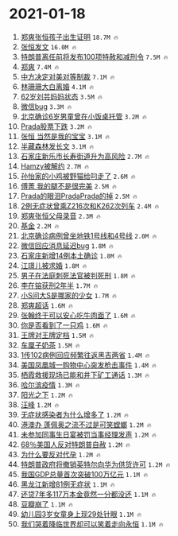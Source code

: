 # 2021-01-18

1. [郑爽张恒孩子出生证明](https://s.weibo.com/weibo?q=%23%E9%83%91%E7%88%BD%E5%BC%A0%E6%81%92%E5%AD%A9%E5%AD%90%E5%87%BA%E7%94%9F%E8%AF%81%E6%98%8E%23&Refer=top) `18.7M 🔥`
1. [张恒发文](https://s.weibo.com/weibo?q=%23%E5%BC%A0%E6%81%92%E5%8F%91%E6%96%87%23&Refer=top) `16.0M 🔥`
1. [特朗普离任前将发布100项特赦和减刑令](https://s.weibo.com/weibo?q=%E7%89%B9%E6%9C%97%E6%99%AE%E7%A6%BB%E4%BB%BB%E5%89%8D%E5%B0%86%E5%8F%91%E5%B8%83100%E9%A1%B9%E7%89%B9%E8%B5%A6%E5%92%8C%E5%87%8F%E5%88%91%E4%BB%A4&Refer=top) `7.5M 🔥`
1. [郑爽](https://s.weibo.com/weibo?q=%E9%83%91%E7%88%BD&Refer=top) `7.4M 🔥`
1. [中方决定对美对等制裁](https://s.weibo.com/weibo?q=%23%E4%B8%AD%E6%96%B9%E5%86%B3%E5%AE%9A%E5%AF%B9%E7%BE%8E%E5%AF%B9%E7%AD%89%E5%88%B6%E8%A3%81%23&Refer=top) `7.1M 🔥`
1. [林珊珊大白离婚](https://s.weibo.com/weibo?q=%23%E6%9E%97%E7%8F%8A%E7%8F%8A%E5%A4%A7%E7%99%BD%E7%A6%BB%E5%A9%9A%23&Refer=top) `4.1M 🔥`
1. [62岁刘芸妈妈状态](https://s.weibo.com/weibo?q=%2362%E5%B2%81%E5%88%98%E8%8A%B8%E5%A6%88%E5%A6%88%E7%8A%B6%E6%80%81%23&Refer=top) `3.5M 🔥`
1. [微信bug](https://s.weibo.com/weibo?q=%23%E5%BE%AE%E4%BF%A1bug%23&Refer=top) `3.3M 🔥`
1. [北京确诊6岁男童曾在小饭桌托管](https://s.weibo.com/weibo?q=%23%E5%8C%97%E4%BA%AC%E7%A1%AE%E8%AF%8A6%E5%B2%81%E7%94%B7%E7%AB%A5%E6%9B%BE%E5%9C%A8%E5%B0%8F%E9%A5%AD%E6%A1%8C%E6%89%98%E7%AE%A1%23&Refer=top) `3.2M 🔥`
1. [Prada股票下跌](https://s.weibo.com/weibo?q=%23Prada%E8%82%A1%E7%A5%A8%E4%B8%8B%E8%B7%8C%23&Refer=top) `3.2M 🔥`
1. [张恒 当然是我的宝宝](https://s.weibo.com/weibo?q=%E5%BC%A0%E6%81%92%20%E5%BD%93%E7%84%B6%E6%98%AF%E6%88%91%E7%9A%84%E5%AE%9D%E5%AE%9D&Refer=top) `3.1M 🔥`
1. [半藏森林发长文](https://s.weibo.com/weibo?q=%23%E5%8D%8A%E8%97%8F%E6%A3%AE%E6%9E%97%E5%8F%91%E9%95%BF%E6%96%87%23&Refer=top) `3.1M 🔥`
1. [石家庄新乐市长寿街道升为高风险](https://s.weibo.com/weibo?q=%23%E7%9F%B3%E5%AE%B6%E5%BA%84%E6%96%B0%E4%B9%90%E5%B8%82%E9%95%BF%E5%AF%BF%E8%A1%97%E9%81%93%E5%8D%87%E4%B8%BA%E9%AB%98%E9%A3%8E%E9%99%A9%23&Refer=top) `2.7M 🔥`
1. [Hamzy被解约](https://s.weibo.com/weibo?q=Hamzy%E8%A2%AB%E8%A7%A3%E7%BA%A6&Refer=top) `2.7M 🔥`
1. [孙怡家的小鸡被野猫给叼走了](https://s.weibo.com/weibo?q=%23%E5%AD%99%E6%80%A1%E5%AE%B6%E7%9A%84%E5%B0%8F%E9%B8%A1%E8%A2%AB%E9%87%8E%E7%8C%AB%E7%BB%99%E5%8F%BC%E8%B5%B0%E4%BA%86%23&Refer=top) `2.6M 🔥`
1. [傅菁 我的腿不是很完美](https://s.weibo.com/weibo?q=%E5%82%85%E8%8F%81%20%E6%88%91%E7%9A%84%E8%85%BF%E4%B8%8D%E6%98%AF%E5%BE%88%E5%AE%8C%E7%BE%8E&Refer=top) `2.5M 🔥`
1. [Prada的眼泪PradaPrada的掉](https://s.weibo.com/weibo?q=%23Prada%E7%9A%84%E7%9C%BC%E6%B3%AAPradaPrada%E7%9A%84%E6%8E%89%23&Refer=top) `2.5M 🔥`
1. [2例无症状曾乘Z216次和K262次列车](https://s.weibo.com/weibo?q=%232%E4%BE%8B%E6%97%A0%E7%97%87%E7%8A%B6%E6%9B%BE%E4%B9%98Z216%E6%AC%A1%E5%92%8CK262%E6%AC%A1%E5%88%97%E8%BD%A6%23&Refer=top) `2.4M 🔥`
1. [郑爽张恒父母录音](https://s.weibo.com/weibo?q=%23%E9%83%91%E7%88%BD%E5%BC%A0%E6%81%92%E7%88%B6%E6%AF%8D%E5%BD%95%E9%9F%B3%23&Refer=top) `2.3M 🔥`
1. [基金](https://s.weibo.com/weibo?q=%E5%9F%BA%E9%87%91&Refer=top) `2.2M 🔥`
1. [北京确诊病例曾坐地铁1号线和4号线](https://s.weibo.com/weibo?q=%23%E5%8C%97%E4%BA%AC%E7%A1%AE%E8%AF%8A%E7%97%85%E4%BE%8B%E6%9B%BE%E5%9D%90%E5%9C%B0%E9%93%811%E5%8F%B7%E7%BA%BF%E5%92%8C4%E5%8F%B7%E7%BA%BF%23&Refer=top) `2.0M 🔥`
1. [微信回应消息延迟bug](https://s.weibo.com/weibo?q=%23%E5%BE%AE%E4%BF%A1%E5%9B%9E%E5%BA%94%E6%B6%88%E6%81%AF%E5%BB%B6%E8%BF%9Fbug%23&Refer=top) `1.8M 🔥`
1. [石家庄新增14例本土确诊](https://s.weibo.com/weibo?q=%23%E7%9F%B3%E5%AE%B6%E5%BA%84%E6%96%B0%E5%A2%9E14%E4%BE%8B%E6%9C%AC%E5%9C%9F%E7%A1%AE%E8%AF%8A%23&Refer=top) `1.8M 🔥`
1. [江璟儿被求婚](https://s.weibo.com/weibo?q=%E6%B1%9F%E7%92%9F%E5%84%BF%E8%A2%AB%E6%B1%82%E5%A9%9A&Refer=top) `1.8M 🔥`
1. [男子在法庭刺死法官被判死刑](https://s.weibo.com/weibo?q=%23%E7%94%B7%E5%AD%90%E5%9C%A8%E6%B3%95%E5%BA%AD%E5%88%BA%E6%AD%BB%E6%B3%95%E5%AE%98%E8%A2%AB%E5%88%A4%E6%AD%BB%E5%88%91%23&Refer=top) `1.8M 🔥`
1. [李在镕获刑2年半](https://s.weibo.com/weibo?q=%E6%9D%8E%E5%9C%A8%E9%95%95%E8%8E%B7%E5%88%912%E5%B9%B4%E5%8D%8A&Refer=top) `1.7M 🔥`
1. [小S问大S是哪家的少女](https://s.weibo.com/weibo?q=%E5%B0%8FS%E9%97%AE%E5%A4%A7S%E6%98%AF%E5%93%AA%E5%AE%B6%E7%9A%84%E5%B0%91%E5%A5%B3&Refer=top) `1.7M 🔥`
1. [郑爽超话](https://s.weibo.com/weibo?q=%E9%83%91%E7%88%BD%E8%B6%85%E8%AF%9D&Refer=top) `1.6M 🔥`
1. [张翰终于可以安心吃牛肉面了](https://s.weibo.com/weibo?q=%E5%BC%A0%E7%BF%B0%E7%BB%88%E4%BA%8E%E5%8F%AF%E4%BB%A5%E5%AE%89%E5%BF%83%E5%90%83%E7%89%9B%E8%82%89%E9%9D%A2%E4%BA%86&Refer=top) `1.6M 🔥`
1. [你是否看到了一只鸡](https://s.weibo.com/weibo?q=%23%E4%BD%A0%E6%98%AF%E5%90%A6%E7%9C%8B%E5%88%B0%E4%BA%86%E4%B8%80%E5%8F%AA%E9%B8%A1%23&Refer=top) `1.6M 🔥`
1. [王牌对王牌定档](https://s.weibo.com/weibo?q=%23%E7%8E%8B%E7%89%8C%E5%AF%B9%E7%8E%8B%E7%89%8C%E5%AE%9A%E6%A1%A3%23&Refer=top) `1.5M 🔥`
1. [车厘子奶茶](https://s.weibo.com/weibo?q=%E8%BD%A6%E5%8E%98%E5%AD%90%E5%A5%B6%E8%8C%B6&Refer=top) `1.5M 🔥`
1. [1传102病例回应频繁往返黑吉两省](https://s.weibo.com/weibo?q=1%E4%BC%A0102%E7%97%85%E4%BE%8B%E5%9B%9E%E5%BA%94%E9%A2%91%E7%B9%81%E5%BE%80%E8%BF%94%E9%BB%91%E5%90%89%E4%B8%A4%E7%9C%81&Refer=top) `1.4M 🔥`
1. [美国凤凰城一购物中心突发枪击事件](https://s.weibo.com/weibo?q=%23%E7%BE%8E%E5%9B%BD%E5%87%A4%E5%87%B0%E5%9F%8E%E4%B8%80%E8%B4%AD%E7%89%A9%E4%B8%AD%E5%BF%83%E7%AA%81%E5%8F%91%E6%9E%AA%E5%87%BB%E4%BA%8B%E4%BB%B6%23&Refer=top) `1.4M 🔥`
1. [栖霞救援现场已能和井下矿工通话](https://s.weibo.com/weibo?q=%23%E6%A0%96%E9%9C%9E%E6%95%91%E6%8F%B4%E7%8E%B0%E5%9C%BA%E5%B7%B2%E8%83%BD%E5%92%8C%E4%BA%95%E4%B8%8B%E7%9F%BF%E5%B7%A5%E9%80%9A%E8%AF%9D%23&Refer=top) `1.3M 🔥`
1. [哈尔滨疫情](https://s.weibo.com/weibo?q=%E5%93%88%E5%B0%94%E6%BB%A8%E7%96%AB%E6%83%85&Refer=top) `1.3M 🔥`
1. [阳光之下](https://s.weibo.com/weibo?q=%E9%98%B3%E5%85%89%E4%B9%8B%E4%B8%8B&Refer=top) `1.2M 🔥`
1. [汪峰](https://s.weibo.com/weibo?q=%E6%B1%AA%E5%B3%B0&Refer=top) `1.2M 🔥`
1. [无症状感染者为什么增多了](https://s.weibo.com/weibo?q=%23%E6%97%A0%E7%97%87%E7%8A%B6%E6%84%9F%E6%9F%93%E8%80%85%E4%B8%BA%E4%BB%80%E4%B9%88%E5%A2%9E%E5%A4%9A%E4%BA%86%23&Refer=top) `1.2M 🔥`
1. [港澳办 蓬佩奥之流不过是可笑螳螂](https://s.weibo.com/weibo?q=%E6%B8%AF%E6%BE%B3%E5%8A%9E%20%E8%93%AC%E4%BD%A9%E5%A5%A5%E4%B9%8B%E6%B5%81%E4%B8%8D%E8%BF%87%E6%98%AF%E5%8F%AF%E7%AC%91%E8%9E%B3%E8%9E%82&Refer=top) `1.2M 🔥`
1. [未参加同事生日宴被罚当事经理发声](https://s.weibo.com/weibo?q=%23%E6%9C%AA%E5%8F%82%E5%8A%A0%E5%90%8C%E4%BA%8B%E7%94%9F%E6%97%A5%E5%AE%B4%E8%A2%AB%E7%BD%9A%E5%BD%93%E4%BA%8B%E7%BB%8F%E7%90%86%E5%8F%91%E5%A3%B0%23&Refer=top) `1.2M 🔥`
1. [68％美国人反对特朗普自赦](https://s.weibo.com/weibo?q=%2368%EF%BC%85%E7%BE%8E%E5%9B%BD%E4%BA%BA%E5%8F%8D%E5%AF%B9%E7%89%B9%E6%9C%97%E6%99%AE%E8%87%AA%E8%B5%A6%23&Refer=top) `1.2M 🔥`
1. [为什么要反对代孕](https://s.weibo.com/weibo?q=%E4%B8%BA%E4%BB%80%E4%B9%88%E8%A6%81%E5%8F%8D%E5%AF%B9%E4%BB%A3%E5%AD%95&Refer=top) `1.2M 🔥`
1. [特朗普政府将撤销英特尔向华为供货许可](https://s.weibo.com/weibo?q=%23%E7%89%B9%E6%9C%97%E6%99%AE%E6%94%BF%E5%BA%9C%E5%B0%86%E6%92%A4%E9%94%80%E8%8B%B1%E7%89%B9%E5%B0%94%E5%90%91%E5%8D%8E%E4%B8%BA%E4%BE%9B%E8%B4%A7%E8%AE%B8%E5%8F%AF%23&Refer=top) `1.2M 🔥`
1. [我国GDP总量首次突破100万亿元](https://s.weibo.com/weibo?q=%23%E6%88%91%E5%9B%BDGDP%E6%80%BB%E9%87%8F%E9%A6%96%E6%AC%A1%E7%AA%81%E7%A0%B4100%E4%B8%87%E4%BA%BF%E5%85%83%23&Refer=top) `1.1M 🔥`
1. [黑龙江新增81例无症状](https://s.weibo.com/weibo?q=%23%E9%BB%91%E9%BE%99%E6%B1%9F%E6%96%B0%E5%A2%9E81%E4%BE%8B%E6%97%A0%E7%97%87%E7%8A%B6%23&Refer=top) `1.1M 🔥`
1. [还贷7年多117万本金竟然一分都没还](https://s.weibo.com/weibo?q=%E8%BF%98%E8%B4%B77%E5%B9%B4%E5%A4%9A117%E4%B8%87%E6%9C%AC%E9%87%91%E7%AB%9F%E7%84%B6%E4%B8%80%E5%88%86%E9%83%BD%E6%B2%A1%E8%BF%98&Refer=top) `1.1M 🔥`
1. [豆瓣崩了](https://s.weibo.com/weibo?q=%E8%B1%86%E7%93%A3%E5%B4%A9%E4%BA%86&Refer=top) `1.1M 🔥`
1. [幼儿园3岁女童身上现29处针眼](https://s.weibo.com/weibo?q=%23%E5%B9%BC%E5%84%BF%E5%9B%AD3%E5%B2%81%E5%A5%B3%E7%AB%A5%E8%BA%AB%E4%B8%8A%E7%8E%B029%E5%A4%84%E9%92%88%E7%9C%BC%23&Refer=top) `1.1M 🔥`
1. [我们哭着降临世界却可以笑着走向永恒](https://s.weibo.com/weibo?q=%23%E6%88%91%E4%BB%AC%E5%93%AD%E7%9D%80%E9%99%8D%E4%B8%B4%E4%B8%96%E7%95%8C%E5%8D%B4%E5%8F%AF%E4%BB%A5%E7%AC%91%E7%9D%80%E8%B5%B0%E5%90%91%E6%B0%B8%E6%81%92%23&Refer=top) `1.1M 🔥`
